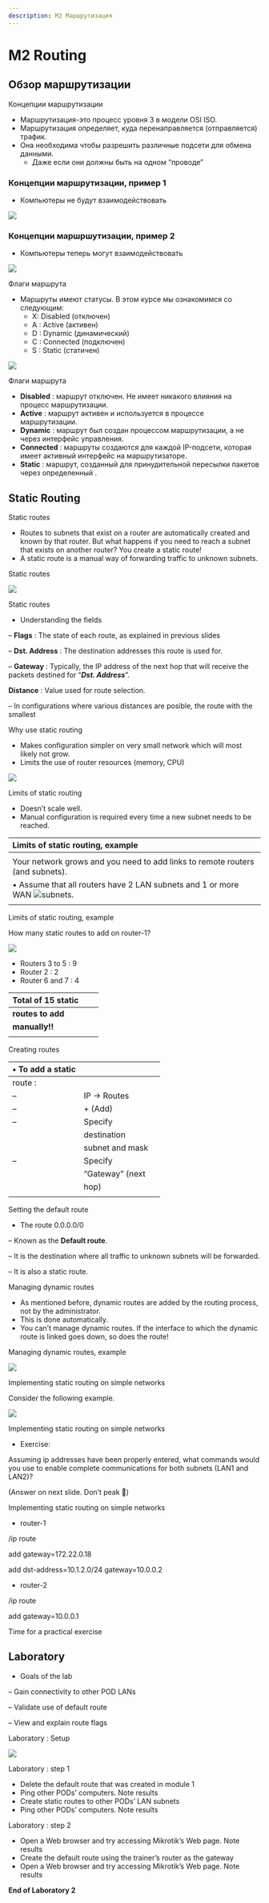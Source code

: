```yaml
---
description: М2 Маршрутизация
---
```


# M2 Routing

## **Обзор маршрутизации**

Концепции маршрутизации

* Маршрутизация-это процесс уровня 3 в модели OSI ISO.
* Маршрутизация определяет, куда перенаправляется \(отправляется\) трафик.
* Она необходима чтобы разрешить различные подсети для обмена данными.
  * Даже если они должны быть на одном “проводе”

### Концепции маршрутизации, пример 1

* Компьютеры не будут взаимодействовать

![](.gitbook/assets/0%20%281%29.jpeg)

### Концепции маршршутизации, пример 2

* Компьютеры теперь могут взаимодействовать

![](.gitbook/assets/1.jpeg)

Флаги маршрута

* Маршруты имеют статусы. В этом курсе мы ознакомимся со следующим:
  * X: Disabled \(отключен\)
  * A : Active \(активен\)
  * D : Dynamic \(динамический\)
  * C : Connected \(подключен\)
  * S : Static \(статичен\)

![](.gitbook/assets/2%20%282%29.jpeg)

Флаги маршрута

* **Disabled** : маршрут отключен. Не имеет никакого влияния на процесс маршрутизации.
* **Active** : маршрут активен и используется в процессе маршрутизации.
* **Dynamic** : маршрут был создан процессом маршрутизации, а не через интерфейс управления.
* **Connected** : маршруты создаются для каждой IP-подсети, которая имеет активный интерфейс на маршрутизаторе.
* **Static** : маршрут, созданный для принудительной пересылки пакетов через определенный .

## **Static Routing**

Static routes

* Routes to subnets that exist on a router are automatically created and known by that router. But what happens if you need to reach a subnet that exists on another router? You create a static route!
* A static route is a manual way of forwarding traffic to unknown subnets.

Static routes

![](.gitbook/assets/3.jpeg)

Static routes

* Understanding the fields

– **Flags** : The state of each route, as explained in previous slides

– **Dst. Address** : The destination addresses this route is used for.

– **Gateway** : Typically, the IP address of the next hop that will receive the packets destined for “_**Dst. Address**_”.

**Distance** : Value used for route selection.

– In configurations where various distances are posible, the route with the smallest

Why use static routing

* Makes configuration simpler on very small network which will most likely not grow.
* Limits the use of router resources \(memory, CPU\)

![](.gitbook/assets/4.jpeg)

Limits of static routing

* Doesn’t scale well.
* Manual configuration is required every time a new subnet needs to be reached.

| Limits of static routing, example |
| :--- |
|  |
| Your network grows and you need to add links to remote routers \(and subnets\). |
| • Assume that all routers have 2 LAN subnets and 1 or more WAN ![](.gitbook/assets/5.jpeg)subnets. |
|  |

Limits of static routing, example

How many static routes to add on router-1?

![](.gitbook/assets/6%20%281%29.jpeg)

* Routers 3 to 5 : 9
* Router 2 : 2
* Router 6 and 7 : 4

| **Total of 15 static** |  |  |
| :--- | :--- | :--- |
| **routes to add** |  |  |
| **manually!!** |  |  |
|  |  |  |

Creating routes

| • To add a static |  |  |
| :--- | :--- | :--- |
| route : |  |  |
| – | IP -&gt; Routes |  |
| – | + \(Add\) |  |
| – | Specify |  |
|  | destination |  |
|  | subnet and mask |  |
| – | Specify |  |
|  | “Gateway” \(next |  |
|  | hop\) |  |
|  |  |  |

Setting the default route

* The route 0.0.0.0/0

– Known as the **Default route**.

– It is the destination where all traffic to unknown subnets will be forwarded.

– It is also a static route.

Managing dynamic routes

* As mentioned before, dynamic routes are added by the routing process, not by the administrator.
* This is done automatically.
* You can’t manage dynamic routes. If the interface to which the dynamic route is linked goes down, so does the route!

Managing dynamic routes, example

![](.gitbook/assets/7%20%281%29.jpeg)

Implementing static routing on simple networks

Consider the following example.

![](.gitbook/assets/8%20%282%29.jpeg)

Implementing static routing on simple networks

* Exercise:

Assuming ip addresses have been properly entered, what commands would you use to enable complete communications for both subnets \(LAN1 and LAN2\)?

\(Answer on next slide. Don’t peak \)

Implementing static routing on simple networks

* router-1

/ip route

add gateway=172.22.0.18

add dst-address=10.1.2.0/24 gateway=10.0.0.2

* router-2

/ip route

add gateway=10.0.0.1

Time for a practical exercise

## Laboratory

* Goals of the lab

– Gain connectivity to other POD LANs

– Validate use of default route

– View and explain route flags

Laboratory : Setup

![](.gitbook/assets/9%20%281%29.jpeg)

Laboratory : step 1

* Delete the default route that was created in module 1
* Ping other PODs’ computers. Note results
* Create static routes to other PODs’ LAN subnets
* Ping other PODs’ computers. Note results

Laboratory : step 2

* Open a Web browser and try accessing Mikrotik’s Web page. Note results
* Create the default route using the trainer’s router as the gateway
* Open a Web browser and try accessing Mikrotik’s Web page. Note results

**End of Laboratory 2**

